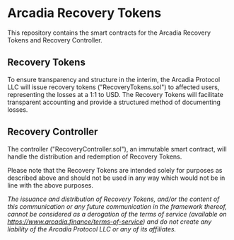 # Arcadia Recovery Tokens

This repository contains the smart contracts for the Arcadia Recovery Tokens and Recovery Controller.

## Recovery Tokens

To ensure transparency and structure in the interim, the Arcadia Protocol LLC  will issue recovery tokens ("RecoveryTokens.sol") to affected users, representing the losses at a 1:1 to USD. The Recovery Tokens will facilitate transparent accounting and provide a structured method of documenting losses.

## Recovery Controller

The controller ("RecoveryController.sol"), an immutable smart contract, will handle the distribution and redemption of Recovery Tokens.

Please note that the Recovery Tokens are intended solely for purposes as described above and should not be used in any way which would not be in line with the above purposes.

*The issuance and distribution of Recovery Tokens, and/or the content of this communication or any future communication in the framework thereof, cannot be considered as a derogation of the terms of service (available on https://www.arcadia.finance/terms-of-service) and do not create any liability of the Arcadia Protocol LLC  or any of its affiliates.*

